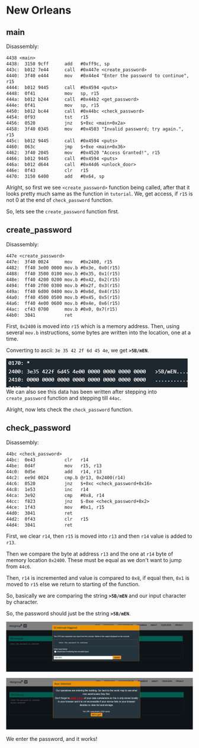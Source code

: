 # New Orleans
## main
Disassembly:
```assembly
4438 <main>
4438:  3150 9cff      add	#0xff9c, sp
443c:  b012 7e44      call	#0x447e <create_password>
4440:  3f40 e444      mov	#0x44e4 "Enter the password to continue", r15
4444:  b012 9445      call	#0x4594 <puts>
4448:  0f41           mov	sp, r15
444a:  b012 b244      call	#0x44b2 <get_password>
444e:  0f41           mov	sp, r15
4450:  b012 bc44      call	#0x44bc <check_password>
4454:  0f93           tst	r15
4456:  0520           jnz	$+0xc <main+0x2a>
4458:  3f40 0345      mov	#0x4503 "Invalid password; try again.", r15
445c:  b012 9445      call	#0x4594 <puts>
4460:  063c           jmp	$+0xe <main+0x36>
4462:  3f40 2045      mov	#0x4520 "Access Granted!", r15
4466:  b012 9445      call	#0x4594 <puts>
446a:  b012 d644      call	#0x44d6 <unlock_door>
446e:  0f43           clr	r15
4470:  3150 6400      add	#0x64, sp
```
Alright, so first we see `<create_password>` function being called, after that it looks pretty much same as the function in `tutorial`. We, get access, if `r15` is not 0 at the end of `check_password` function.

So, lets see the `create_password` function first.

## create_password
Disassembly:
```assembly
447e <create_password>
447e:  3f40 0024      mov	#0x2400, r15
4482:  ff40 3e00 0000 mov.b	#0x3e, 0x0(r15)
4488:  ff40 3500 0100 mov.b	#0x35, 0x1(r15)
448e:  ff40 4200 0200 mov.b	#0x42, 0x2(r15)
4494:  ff40 2f00 0300 mov.b	#0x2f, 0x3(r15)
449a:  ff40 6d00 0400 mov.b	#0x6d, 0x4(r15)
44a0:  ff40 4500 0500 mov.b	#0x45, 0x5(r15)
44a6:  ff40 4e00 0600 mov.b	#0x4e, 0x6(r15)
44ac:  cf43 0700      mov.b	#0x0, 0x7(r15)
44b0:  3041           ret
```
First, `0x2400` is moved into `r15` which is a memory address. Then, using several `mov.b` instructions, some bytes are written into the location, one at a time.

Converting to ascii: `3e 35 42 2f 6d 45 4e`, we get **`>5B/mEN`**.

![alt text](../imgs/mc-new-orleans/image.png)
We can also see this data has been written after stepping into `create_password` function and stepping till `44ac`.

Alright, now lets check the `check_password` function.

## check_password
Disassembly:
```assembly
44bc <check_password>
44bc:  0e43           clr	r14
44be:  0d4f           mov	r15, r13
44c0:  0d5e           add	r14, r13
44c2:  ee9d 0024      cmp.b	@r13, 0x2400(r14)
44c6:  0520           jnz	$+0xc <check_password+0x16>
44c8:  1e53           inc	r14
44ca:  3e92           cmp	#0x8, r14
44cc:  f823           jnz	$-0xe <check_password+0x2>
44ce:  1f43           mov	#0x1, r15
44d0:  3041           ret
44d2:  0f43           clr	r15
44d4:  3041           ret
```
First, we clear `r14`, then `r15` is moved into `r13` and then `r14` value is added to `r13`.

Then we compare the byte at address `r13` and the one at `r14` byte of memory location `0x2400`.
These must be equal as we don't want to jump from `44c6`.

Then, `r14` is incremented and value is compared to `0x8`, if equal then, `0x1` is moved to `r15` else we return to starting of the function.

So, basically we are comparing the string **`>5B/mEN`** and our input character by character.

So, the password should just be the string **`>5B/mEN`**.

![alt text](../imgs/mc-new-orleans/image-4.png)

![alt text](../imgs/mc-new-orleans/image-5.png)

We enter the password, and it works!